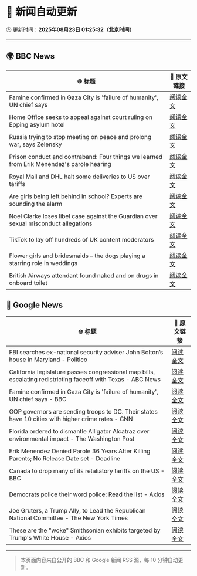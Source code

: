 # 🧠 新闻自动更新

🕒 更新时间：**2025年08月23日 01:25:32（北京时间）**

---

## 🌍 BBC News

| 🌐 标题 | 🔗 原文链接 |
|--------|-------------|
| Famine confirmed in Gaza City is 'failure of humanity', UN chief says | [阅读全文](https://www.bbc.com/news/articles/c05ed5rgld3o?at_medium=RSS&at_campaign=rss) |
| Home Office seeks to appeal against court ruling on Epping asylum hotel | [阅读全文](https://www.bbc.com/news/articles/cy5p2ye95z9o?at_medium=RSS&at_campaign=rss) |
| Russia trying to stop meeting on peace and prolong war, says Zelensky | [阅读全文](https://www.bbc.com/news/articles/ckgjpmg4r23o?at_medium=RSS&at_campaign=rss) |
| Prison conduct and contraband: Four things we learned from Erik Menendez's parole hearing | [阅读全文](https://www.bbc.com/news/articles/c3ez2j3jzgjo?at_medium=RSS&at_campaign=rss) |
| Royal Mail and DHL halt some deliveries to US over tariffs | [阅读全文](https://www.bbc.com/news/articles/cx2p17xypgko?at_medium=RSS&at_campaign=rss) |
| Are girls being left behind in school? Experts are sounding the alarm | [阅读全文](https://www.bbc.com/news/articles/cx2q189kv7yo?at_medium=RSS&at_campaign=rss) |
| Noel Clarke loses libel case against the Guardian over sexual misconduct allegations | [阅读全文](https://www.bbc.com/news/articles/cwy33g0lelno?at_medium=RSS&at_campaign=rss) |
| TikTok to lay off hundreds of UK content moderators | [阅读全文](https://www.bbc.com/news/articles/cgjyp48dp21o?at_medium=RSS&at_campaign=rss) |
| Flower girls and bridesmaids – the dogs playing a starring role in weddings | [阅读全文](https://www.bbc.com/news/articles/cj3ly6e5xe8o?at_medium=RSS&at_campaign=rss) |
| British Airways attendant found naked and on drugs in onboard toilet | [阅读全文](https://www.bbc.com/news/articles/c0l62wgpwkzo?at_medium=RSS&at_campaign=rss) |

## 📰 Google News

| 🌐 标题 | 🔗 原文链接 |
|--------|-------------|
| FBI searches ex-national security adviser John Bolton’s house in Maryland - Politico | [阅读全文](https://news.google.com/rss/articles/CBMivwFBVV95cUxNWW1PUTZ0bmhfTGpackU2WlJtVzNlWnpkUlZmV052UFJsZlBfTWllcTB4N3d1Q0VMcFZOdHZPZHJ1MktOM3g3aVpJcG10TWh6MmZDRlhhbFNTcS1FWlViTXRITktpbjU0U2xnMTFSNFY5c19IdnIwOWNyekY1SWJxM0VBRFY1amNLSWQ0TjV4eVROLTNodU5yZDJpSC13NVN2MEZTNDZUc0JMbkVMak0wNk9LRE9uRzFCazhQMllaSQ?oc=5) |
| California legislature passes congressional map bills, escalating redistricting faceoff with Texas - ABC News | [阅读全文](https://news.google.com/rss/articles/CBMitAFBVV95cUxNZlRjN0VkbEZERU5qMnpObEs3dXAyeEZSdzQ4R1lRSUpNYl9GYVRqSGpXOW9lNGFwYXlEZm9rdjVvMjhBNWs1bjF4cndNa2JKWkVFUUhPSnlJTUlYOGJ3N2t3bnpXZUlIQ0tSZXo2MkRoUTdkQ3dkbGN3UUpOeWxEekxiYnp1VVlxMXpld3c0Y2h5VHJTb3BwM0lvZ0FuUXc0NTRQUUt3eUcyYVh5TW9vV2FjMk_SAboBQVVfeXFMTUJrbVV6RWtaczlpM0pzZS1Na3RXZ0EyeGRrblBzVFJRRWl0bEdFOVBBbWFJLUF3dmFubjFaUGxRSWVVbFRxTVVka2ZHYVVDbS1BbmloRXRSQ192cnJITmp6T1EyU0JETG1ZajgwcFF2QTJxa180Y1dodmZSb2VnZ0NaQUdFQm5RM2lDc2I0WWZodjdiSU9NVlBzel9TVEY1bjJIRVpVUVJSTm9idnpIR29lOGs0SUJucE1B?oc=5) |
| Famine confirmed in Gaza City is 'failure of humanity', UN chief says - BBC | [阅读全文](https://news.google.com/rss/articles/CBMiWkFVX3lxTFBhbEtwSmpVTm5xVHlOZkpQa1RhWGw3d2o2NGozUnBwWm9QLUNKbW41SGRaZVZiSHM5azZXNGt3bXAtVmhVbXBzdDZZSHpValFNMkwwZkpwTFNPd9IBX0FVX3lxTFBQcG9RcWQzeEt3ZVlNMVpIRlpNbGw4VDk1SlUtbGFINF84QURVN3dUdjI0bTY3NW9fRURnRmRvaUYyTm1iQlZDaGxSNi1rX1ZGVmVzejdPNU80WE9oZ3pJ?oc=5) |
| GOP governors are sending troops to DC. Their states have 10 cities with higher crime rates - CNN | [阅读全文](https://news.google.com/rss/articles/CBMijgFBVV95cUxNQmtzRl9SRWJ6aTBjVFF3WVcyM2U5bEtnbTlra3I0V0VTbi1mM3NvODhLcUhGU1hKU3kwMURUUlN1NkRJMzI1R2RCUzF4TTV5bU1Ib0lDM3Z0eE4xRGIzejFXMDlCX29KRTFqZG5aYzBLVkRFVlVmOEc0dERJWkROREdlcUkyQ0xna0h6aUtn0gGTAUFVX3lxTFBJUWE2THRNaENGR21oT1BwUHJ6NjAxd2VmQmRMTTJQOHZtUWROYlBhU1UzSFdfd2JWcGM3aVFZYlhUaDg2bTRHcXBnQ3VYcFRDcVFDTGNEM2RoRlZHQUlZdHNCMFI4VkVCdkxRWFI2bWpadFRHMi1aMS1FaTBQa1N3cGNvTWRRZkJ6N1ZNSFZETklGWQ?oc=5) |
| Florida ordered to dismantle Alligator Alcatraz over environmental impact - The Washington Post | [阅读全文](https://news.google.com/rss/articles/CBMinwFBVV95cUxPVHlZMmU4X3RpYUgtcmQzQ1RMOGo5alc1N25aWUJuLW9LTjNVNXR5OThpNkdQQVBZaEEtY3BDQTlISmJCQmNkX293SFpwREc1TGJGWGp4MlhKLXpzZ1FvbjBsVXJKVENBZW45SkpLaG4wWFNwOFhzSkJlNDVYYlphSktWWmdSR2tOd2FYTlBKYlJzNjduOHJMM2pUUUdOVm8?oc=5) |
| Erik Menendez Denied Parole 36 Years After Killing Parents; No Release Date set - Deadline | [阅读全文](https://news.google.com/rss/articles/CBMid0FVX3lxTE1pWG1BUXdneUp5NUhLTi15cmJuaThWaXBtcWpnWHRnSG1ROG9vTnJGX0NlbU9iUVJDQWtiRjdHVFV4VHdLM2p3THhNdDNzLUFwUFBER0NRTzRjTlRSVlNqMzBWbzQzdklYVGEtS2k0Q1QtLVZ0MlpN?oc=5) |
| Canada to drop many of its retaliatory tariffs on the US - BBC | [阅读全文](https://news.google.com/rss/articles/CBMiWkFVX3lxTE5tbl9sN2tSajNxTEYyVTloNWZjd3J5ZW8zVVktbVhLaXl6MnlybWFlaDFhMmNNdk9pTFNlM3dqZHdyTjVmWFpEM3QwNFhCQlRIQWZmT0F0MTZLUdIBX0FVX3lxTE9YU1k4SnFBRzJyODdQTUZhRGRjRHRiSGZiMVluVGM4a01XcktmSHJYdm9wekttVGFRclp3emFlM1NWWGRZTkdBRndlTTRvMUF5RkRGYjRvckxaWGN1NVE4?oc=5) |
| Democrats police their word police: Read the list - Axios | [阅读全文](https://news.google.com/rss/articles/CBMihgFBVV95cUxPX3M0UFFYcF91UU5Md2Y1U3lTeE9qamdVNTFoZ3Nxak84Y3ZESi0wWGVpR09vc2t6aW9zWnZvLWpnSkwtdFRxY0FUU0p6ZV8xNDlOT1FSX3dvVmRqUkk5U0gtd0JrbEYxZTJZQW1qdEt3QnAwd0M5NVFzaDBQQ1EzVG51Uzhpdw?oc=5) |
| Joe Gruters, a Trump Ally, to Lead the Republican National Committee - The New York Times | [阅读全文](https://news.google.com/rss/articles/CBMijgFBVV95cUxQSU1rSXBKTVRFZXVvSUlDZ2dLX0lrY3Z3RWNSUzJzWmkzZnZ5VXR2Z1Q1S1c2elh0NW1MNWZnNEVRSHVwWTYxaGJ6NTFwcFdmSVdtSVgzSHFvNktCbVE2UVN6WXpBS2JwRGlfTzhBR1VZYlJyWWdPQlZYNXJDSU9xZk1vajFHRDdoR3FPZ3dB?oc=5) |
| These are the "woke" Smithsonian exhibits targeted by Trump's White House - Axios | [阅读全文](https://news.google.com/rss/articles/CBMihAFBVV95cUxQdklDcG00Sk1HZmw2bkc3NGVGTEhpRE1RX3F6aVNDeTM1NFVReFprZzh4SVd6THZab3I0LThhYXEtMnV5VkxYaDJEODlIckx1aTF1M0dvY2U2d3BVTkdQdElYSkdNczZEVUVTaWRnMkp0RGIzN0V2alBoRFROYVR2LUg1Yno?oc=5) |

---
> 本页面内容来自公开的 BBC 和 Google 新闻 RSS 源，每 10 分钟自动更新。